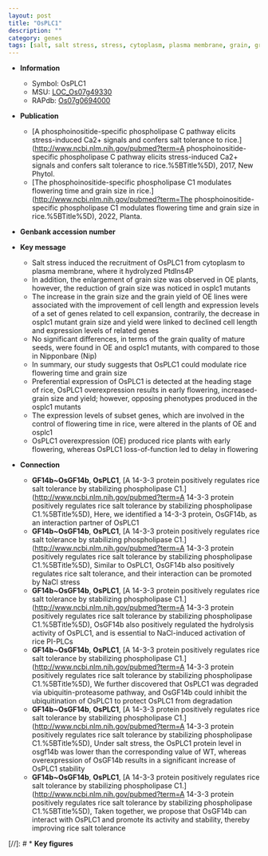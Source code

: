 ```yaml
---
layout: post
title: "OsPLC1"
description: ""
category: genes
tags: [salt, salt stress, stress, cytoplasm, plasma membrane, grain, grain size, grain yield, grain quality, quality, yield, flowering time, flowering, cell expansion]
---
```


* **Information**  
    + Symbol: OsPLC1  
    + MSU: [LOC_Os07g49330](http://rice.uga.edu/cgi-bin/ORF_infopage.cgi?orf=LOC_Os07g49330)  
    + RAPdb: [Os07g0694000](https://rapdb.dna.affrc.go.jp/locus/?name=Os07g0694000)  

* **Publication**  
    + [A phosphoinositide-specific phospholipase C pathway elicits stress-induced Ca2+ signals and confers salt tolerance to rice.](http://www.ncbi.nlm.nih.gov/pubmed?term=A phosphoinositide-specific phospholipase C pathway elicits stress-induced Ca2+ signals and confers salt tolerance to rice.%5BTitle%5D), 2017, New Phytol.
    + [The phosphoinositide-specific phospholipase C1 modulates flowering time and grain size in rice.](http://www.ncbi.nlm.nih.gov/pubmed?term=The phosphoinositide-specific phospholipase C1 modulates flowering time and grain size in rice.%5BTitle%5D), 2022, Planta.

* **Genbank accession number**  

* **Key message**  
    + Salt stress induced the recruitment of OsPLC1 from cytoplasm to plasma membrane, where it hydrolyzed PtdIns4P
    + In addition, the enlargement of grain size was observed in OE plants, however, the reduction of grain size was noticed in osplc1 mutants
    + The increase in the grain size and the grain yield of OE lines were associated with the improvement of cell length and expression levels of a set of genes related to cell expansion, contrarily, the decrease in osplc1 mutant grain size and yield were linked to declined cell length and expression levels of related genes
    + No significant differences, in terms of the grain quality of mature seeds, were found in OE and osplc1 mutants, with compared to those in Nipponbare (Nip)
    + In summary, our study suggests that OsPLC1 could modulate rice flowering time and grain size
    + Preferential expression of OsPLC1 is detected at the heading stage of rice, OsPLC1 overexpression results in early flowering, increased-grain size and yield; however, opposing phenotypes produced in the osplc1 mutants
    + The expression levels of subset genes, which are involved in the control of flowering time in rice, were altered in the plants of OE and osplc1
    + OsPLC1 overexpression (OE) produced rice plants with early flowering, whereas OsPLC1 loss-of-function led to delay in flowering

* **Connection**  
    + __GF14b~OsGF14b__, __OsPLC1__, [A 14-3-3 protein positively regulates rice salt tolerance by stabilizing phospholipase C1.](http://www.ncbi.nlm.nih.gov/pubmed?term=A 14-3-3 protein positively regulates rice salt tolerance by stabilizing phospholipase C1.%5BTitle%5D),  Here, we identified a 14-3-3 protein, OsGF14b, as an interaction partner of OsPLC1
    + __GF14b~OsGF14b__, __OsPLC1__, [A 14-3-3 protein positively regulates rice salt tolerance by stabilizing phospholipase C1.](http://www.ncbi.nlm.nih.gov/pubmed?term=A 14-3-3 protein positively regulates rice salt tolerance by stabilizing phospholipase C1.%5BTitle%5D),  Similar to OsPLC1, OsGF14b also positively regulates rice salt tolerance, and their interaction can be promoted by NaCl stress
    + __GF14b~OsGF14b__, __OsPLC1__, [A 14-3-3 protein positively regulates rice salt tolerance by stabilizing phospholipase C1.](http://www.ncbi.nlm.nih.gov/pubmed?term=A 14-3-3 protein positively regulates rice salt tolerance by stabilizing phospholipase C1.%5BTitle%5D),  OsGF14b also positively regulated the hydrolysis activity of OsPLC1, and is essential to NaCl-induced activation of rice PI-PLCs
    + __GF14b~OsGF14b__, __OsPLC1__, [A 14-3-3 protein positively regulates rice salt tolerance by stabilizing phospholipase C1.](http://www.ncbi.nlm.nih.gov/pubmed?term=A 14-3-3 protein positively regulates rice salt tolerance by stabilizing phospholipase C1.%5BTitle%5D),  We further discovered that OsPLC1 was degraded via ubiquitin-proteasome pathway, and OsGF14b could inhibit the ubiquitination of OsPLC1 to protect OsPLC1 from degradation
    + __GF14b~OsGF14b__, __OsPLC1__, [A 14-3-3 protein positively regulates rice salt tolerance by stabilizing phospholipase C1.](http://www.ncbi.nlm.nih.gov/pubmed?term=A 14-3-3 protein positively regulates rice salt tolerance by stabilizing phospholipase C1.%5BTitle%5D),  Under salt stress, the OsPLC1 protein level in osgf14b was lower than the corresponding value of WT, whereas overexpression of OsGF14b results in a significant increase of OsPLC1 stability
    + __GF14b~OsGF14b__, __OsPLC1__, [A 14-3-3 protein positively regulates rice salt tolerance by stabilizing phospholipase C1.](http://www.ncbi.nlm.nih.gov/pubmed?term=A 14-3-3 protein positively regulates rice salt tolerance by stabilizing phospholipase C1.%5BTitle%5D),  Taken together, we propose that OsGF14b can interact with OsPLC1 and promote its activity and stability, thereby improving rice salt tolerance

[//]: # * **Key figures**  


